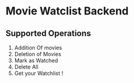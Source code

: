 # Movie Watclist Backend
## Supported Operations
1. Addition Of movies
2. Deletion of Movies
3. Mark as Watched
4. Delete All
5. Get your Watchlist !